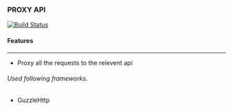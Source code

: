 ### PROXY API

[![Build Status](https://travis-ci.org/samithaHewawasam/api-proxy-laravel-5.5.svg?branch=master)](https://travis-ci.org/samithaHewawasam/api-proxy-laravel-5.5)

#### Features
---

- Proxy all the requests to the relevent api

###### Used following frameworks.

- GuzzleHttp
